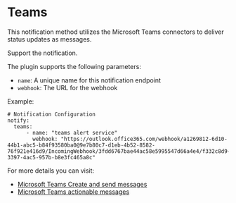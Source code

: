 # Teams

This notification method utilizes the Microsoft Teams connectors to deliver status updates as messages.

Support the notification.

The plugin supports the following parameters:

* `name`: A unique name for this notification endpoint
* `webhook`: The URL for the webhook

Example:

```
# Notification Configuration
notify:
  teams:
      - name: "teams alert service"
        webhook: "https://outlook.office365.com/webhook/a1269812-6d10-44b1-abc5-b84f93580ba0@9e7b80c7-d1eb-4b52-8582-76f921e416d9/IncomingWebhook/3fdd6767bae44ac58e5995547d66a4e4/f332c8d9-3397-4ac5-957b-b8e3fc465a8c"
```

For more details you can visit:

* [Microsoft Teams Create and send messages](https://docs.microsoft.com/en-us/microsoftteams/platform/webhooks-and-connectors/how-to/connectors-using?tabs=cURL#setting-up-a-custom-incoming-webhook)
* [Microsoft Teams actionable messages](https://docs.microsoft.com/en-us/outlook/actionable-messages/send-via-connectors)

